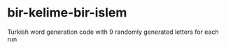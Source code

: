 # bir-kelime-bir-islem
 Turkish word generation code with 9 randomly generated letters for each run

